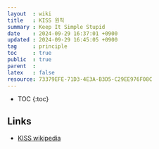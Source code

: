 ```yaml
---
layout  : wiki
title   : KISS 원칙
summary : Keep It Simple Stupid
date    : 2024-09-29 16:37:01 +0900
updated : 2024-09-29 16:45:05 +0900
tag     : principle
toc     : true
public  : true
parent  :
latex   : false
resource: 73379EFE-71D3-4E3A-B3D5-C29EE976F08C
---
```

* TOC
{:toc}

## Links
- [KISS wikipedia](https://en.wikipedia.org/wiki/KISS_principle)
